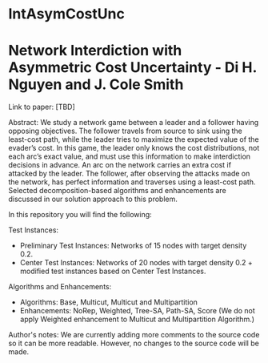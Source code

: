 # IntAsymCostUnc
# Network Interdiction with Asymmetric Cost Uncertainty - Di H. Nguyen and J. Cole Smith

Link to paper: [TBD]

Abstract: We study a network game between a leader and a follower having opposing objectives. The follower travels from source to sink using the least-cost path, while the leader tries to maximize the expected value of the evader’s cost. In this game, the leader only knows the cost distributions, not each arc’s exact value, and must use this information to make interdiction decisions in advance. An arc on the network carries an extra cost if attacked by the leader. The follower, after observing the attacks made on the network, has perfect information and traverses using a least-cost path. Selected decomposition-based algorithms and enhancements are discussed in our solution approach to this problem.  

In this repository you will find the following:

Test Instances:
- Preliminary Test Instances: Networks of 15 nodes with target density 0.2.
- Center Test Instances: Networks of 20 nodes with target density 0.2 + modified test instances based on Center Test Instances.

Algorithms and Enhancements:
- Algorithms: Base, Multicut, Multicut and Multipartition
- Enhancements: NoRep, Weighted, Tree-SA, Path-SA, Score 
(We do not apply Weighted enhancement to Multicut and Multipartition Algorithm.)

Author's notes: We are currently adding more comments to the source code so it can be more readable. However, no changes to the source code will be made.
